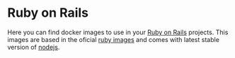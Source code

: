 # Ruby on Rails

Here you can find docker images to use in your [Ruby on Rails](http://rubyonrails.org/) projects. This images are based in the oficial [ruby images](https://hub.docker.com/_/ruby/) and comes with latest stable version of [nodejs](https://nodejs.org/en/).
